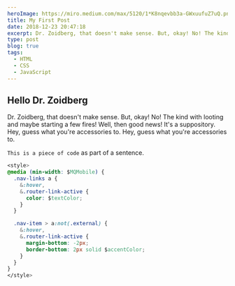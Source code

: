 ```yaml
---
heroImage: https://miro.medium.com/max/5120/1*K8nqevbb3a-GWxuufuZ7uQ.png
title: My First Post
date: 2018-12-23 20:47:18
excerpt: Dr. Zoidberg, that doesn't make sense. But, okay! No! The kind with looting and maybe starting a few fires! Well, then good news! It's a suppository. Hey, guess what you're accessories to. Hey, guess what you're accessories to.
type: post
blog: true
tags:
  - HTML
  - CSS
  - JavaScript
---
```


## Hello Dr. Zoidberg

Dr. Zoidberg, that doesn't make sense. But, okay! No! The kind with looting and maybe starting a few fires! Well, then good news! It's a suppository. Hey, guess what you're accessories to. Hey, guess what you're accessories to.

`This is a piece of code` as part of a sentence.

```css
<style>
@media (min-width: $MQMobile) {
  .nav-links a {
    &:hover,
    &.router-link-active {
      color: $textColor;
    }
  }

  .nav-item > a:not(.external) {
    &:hover,
    &.router-link-active {
      margin-bottom: -2px;
      border-bottom: 2px solid $accentColor;
    }
  }
}
</style>
```

